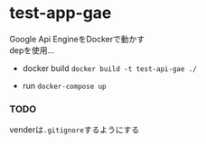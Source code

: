 # test-app-gae

Google Api EngineをDockerで動かす  
depを使用...

* docker build
`docker build -t test-api-gae ./`

* run
`docker-compose up`

### TODO
venderは`.gitignore`するようにする

